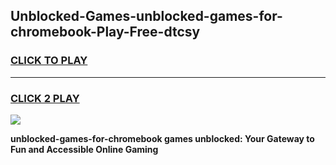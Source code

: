
## Unblocked-Games-unblocked-games-for-chromebook-Play-Free-dtcsy
<h3>
<a href="https://premium76.site?title=unblocked-games-for-chromebook&ref=20A">CLICK TO PLAY</a></h3>
<hr>

<h3>
<a href="https://premium76.site?title=unblocked-games-for-chromebook&ref=20A">CLICK 2 PLAY</a>
  
</h3>

<a href="https://premium76.site?title=unblocked-games-for-chromebook&ref=20A"><img src="https://clearcache.store/games.png"></a>


**unblocked-games-for-chromebook games unblocked: Your Gateway to Fun and Accessible Online Gaming**
